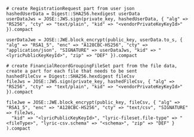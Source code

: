 	# create RegistrationRequest part from user json
    hashedUserData = Digest::SHA256.hexdigest userData
    userDataJws = JOSE::JWS.sign(private_key, hashedUserData, { "alg" => "RS256", "cty" => "text/plain", "kid" => "<vendorPrivateKeyKeyId>" }).compact

    userDataJwe = JOSE::JWE.block_encrypt(public_key, userData.to_s, { "alg" => "RSA1_5", "enc" => "A128CBC-HS256", "cty" => "application/json", "SIGNATURE" => userDataJws, "kid" => "<lyricPublicKeyKeyId>", "zip" => "DEF" }).compact

    # create FinancialRecordGroupingFileSet part from the file data, create a part for each file that needs to be sent
    hashedFileCsv = Digest::SHA256.hexdigest fileCsv
    fileJws = JOSE::JWS.sign(private_key, hashedFileCsv, { "alg" => "RS256", "cty" => "text/plain", "kid" => "<vendorPrivateKeyKeyId>" }).compact

    fileJwe = JOSE::JWE.block_encrypt(public_key, fileCsv, { "alg" => "RSA1_5", "enc" => "A128CBC-HS256", "cty" => "text/csv", "SIGNATURE" => fileJws, 
      "kid" => "<lyricPublicKeyKeyId>", "lyric-fileset.file-type" => "<fileType>", "lyric-csv.schema" => "<schema>", "zip" => "DEF" }
    ).compact